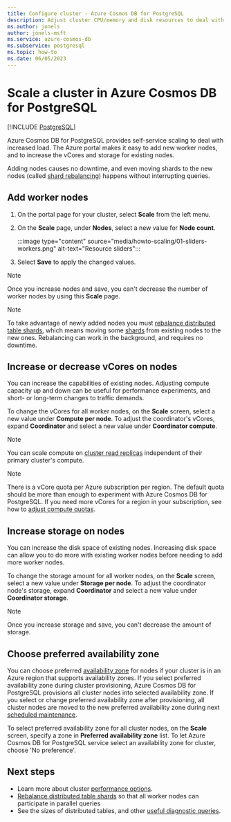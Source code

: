 ```yaml
---
title: Configure cluster - Azure Cosmos DB for PostgreSQL
description: Adjust cluster CPU/memory and disk resources to deal with increased load or enable HA for improved availability.
ms.author: jonels
author: jonels-msft
ms.service: azure-cosmos-db
ms.subservice: postgresql
ms.topic: how-to
ms.date: 06/05/2023
---
```


# Scale a cluster in Azure Cosmos DB for PostgreSQL

[!INCLUDE [PostgreSQL](../includes/appliesto-postgresql.md)]

Azure Cosmos DB for PostgreSQL provides self-service
scaling to deal with increased load. The Azure portal makes it easy to add new
worker nodes, and to increase the vCores and storage for existing nodes.

Adding nodes causes no downtime, and even moving shards to the new nodes (called [shard
rebalancing](howto-scale-rebalance.md)) happens without interrupting
queries.

## Add worker nodes

1. On the portal page for your cluster, select **Scale** from the left menu.

1. On the **Scale** page, under **Nodes**, select a new value for **Node count**.

   :::image type="content" source="media/howto-scaling/01-sliders-workers.png" alt-text="Resource sliders":::

1. Select **Save** to apply the changed values.

> [!NOTE]
> Once you increase nodes and save, you can't decrease the number of worker nodes by using this **Scale** page.

> [!NOTE]
> To take advantage of newly added nodes you must [rebalance distributed table
> shards](howto-scale-rebalance.md), which means moving some
> [shards](concepts-nodes.md#shards) from existing nodes
> to the new ones. Rebalancing can work in the background, and requires no
> downtime.

## Increase or decrease vCores on nodes

You can increase the capabilities of existing nodes. Adjusting compute capacity up and down can be useful for performance
experiments, and short- or long-term changes to traffic demands.

To change the vCores for all worker nodes, on the **Scale** screen, select a new value under **Compute per node**. To adjust the coordinator's vCores, expand **Coordinator** and select a new value under **Coordinator compute**.

> [!NOTE]
> You can scale compute on [cluster read replicas](concepts-read-replicas.md) independent of their primary cluster's compute.

> [!NOTE]
> There is a vCore quota per Azure subscription per region.  The default quota
> should be more than enough to experiment with Azure Cosmos DB for PostgreSQL.  If you
> need more vCores for a region in your subscription, see how to [adjust
> compute quotas](howto-compute-quota.md).

## Increase storage on nodes

You can increase the disk space of existing
nodes. Increasing disk space can allow you to do more with existing worker
nodes before needing to add more worker nodes.

To change the storage amount for all worker nodes, on the **Scale** screen, select a new value under **Storage per node**. To adjust the coordinator node's storage, expand **Coordinator** and select a new value under **Coordinator storage**.

> [!NOTE]
> Once you increase storage and save, you can't decrease the amount of storage.

## Choose preferred availability zone

You can choose preferred [availability zone](./concepts-cluster.md#node-availability-zone) for nodes if your cluster is in an Azure region that supports availability zones. If you select preferred availability zone during cluster provisioning, Azure Cosmos DB for PostgreSQL provisions all cluster nodes into selected availability zone. If you select or change preferred availability zone after provisioning, all cluster nodes are moved to the new preferred availability zone during next [scheduled maintenance](./concepts-maintenance.md). 

To select preferred availability zone for all cluster nodes, on the **Scale** screen, specify a zone in **Preferred availability zone** list. To let Azure Cosmos DB for PostgreSQL service select an availability zone for cluster, choose 'No preference'.

## Next steps

- Learn more about cluster [performance options](resources-compute.md).
- [Rebalance distributed table shards](howto-scale-rebalance.md)
  so that all worker nodes can participate in parallel queries
- See the sizes of distributed tables, and other [useful diagnostic
  queries](howto-useful-diagnostic-queries.md).

